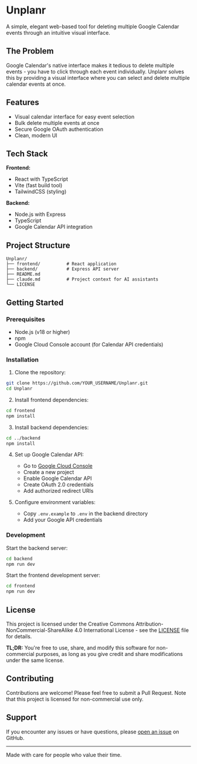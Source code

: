 # Unplanr

A simple, elegant web-based tool for deleting multiple Google Calendar events through an intuitive visual interface.

## The Problem

Google Calendar's native interface makes it tedious to delete multiple events - you have to click through each event individually. Unplanr solves this by providing a visual interface where you can select and delete multiple calendar events at once.

## Features

- Visual calendar interface for easy event selection
- Bulk delete multiple events at once
- Secure Google OAuth authentication
- Clean, modern UI

## Tech Stack

**Frontend:**
- React with TypeScript
- Vite (fast build tool)
- TailwindCSS (styling)

**Backend:**
- Node.js with Express
- TypeScript
- Google Calendar API integration

## Project Structure

```
Unplanr/
├── frontend/          # React application
├── backend/           # Express API server
├── README.md
├── claude.md          # Project context for AI assistants
└── LICENSE
```

## Getting Started

### Prerequisites

- Node.js (v18 or higher)
- npm
- Google Cloud Console account (for Calendar API credentials)

### Installation

1. Clone the repository:
```bash
git clone https://github.com/YOUR_USERNAME/Unplanr.git
cd Unplanr
```

2. Install frontend dependencies:
```bash
cd frontend
npm install
```

3. Install backend dependencies:
```bash
cd ../backend
npm install
```

4. Set up Google Calendar API:
   - Go to [Google Cloud Console](https://console.cloud.google.com/)
   - Create a new project
   - Enable Google Calendar API
   - Create OAuth 2.0 credentials
   - Add authorized redirect URIs

5. Configure environment variables:
   - Copy `.env.example` to `.env` in the backend directory
   - Add your Google API credentials

### Development

Start the backend server:
```bash
cd backend
npm run dev
```

Start the frontend development server:
```bash
cd frontend
npm run dev
```

## License

This project is licensed under the Creative Commons Attribution-NonCommercial-ShareAlike 4.0 International License - see the [LICENSE](LICENSE) file for details.

**TL;DR:** You're free to use, share, and modify this software for non-commercial purposes, as long as you give credit and share modifications under the same license.

## Contributing

Contributions are welcome! Please feel free to submit a Pull Request. Note that this project is licensed for non-commercial use only.

## Support

If you encounter any issues or have questions, please [open an issue](https://github.com/YOUR_USERNAME/Unplanr/issues) on GitHub.

---

Made with care for people who value their time.
